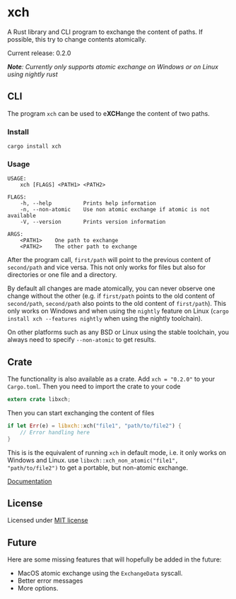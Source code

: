 # xch

A Rust library and CLI program to exchange the content of paths. If possible, this try
to change contents atomically.

Current release: 0.2.0

***Note**: Currently only supports atomic exchange on Windows or on Linux using nightly rust*

## CLI

The program `xch` can be used to e**XCH**ange the content of two paths. 

### Install
`cargo install xch`

### Usage
```
USAGE:
    xch [FLAGS] <PATH1> <PATH2>

FLAGS:
    -h, --help          Prints help information
    -n, --non-atomic    Use non atomic exchange if atomic is not available
    -V, --version       Prints version information

ARGS:
    <PATH1>    One path to exchange
    <PATH2>    The other path to exchange

```

After the program call, `first/path` will point to the previous content of `second/path` and vice versa. 
This not only works for files but also for directories or one file and a directory.

By default all changes are made atomically, you can never observe one change without the other (e.g. 
if `first/path` points to the old content of `second/path`, `second/path` also points to the
old content of `first/path`). This only works on Windows and when using the `nightly` feature 
on Linux (`cargo install xch --features nightly` when using the nightly toolchain).

On other platforms such as any BSD or Linux using the stable toolchain, you always need to specify
`--non-atomic` to get results.

## Crate

The functionality is also available as a crate. Add `xch = "0.2.0"` to your `Cargo.toml`.
Then you need to import the crate to your code
```Rust
extern crate libxch;
```
Then you can start exchanging the content of files
```Rust
if let Err(e) = libxch::xch("file1", "path/to/file2") {
    // Error handling here
}
```
This is is the equivalent of running `xch` in default mode, i.e. it only works on Windows and Linux.
use `libxch::xch_non_atomic("file1", "path/to/file2")` to get a portable, but non-atomic exchange.

[Documentation](https://docs.rs/xch)

## License

Licensed under [MIT license](./LICENSE)

## Future

Here are some missing features that will hopefully be added in the future:
- MacOS atomic exchange using the `ExchangeData` syscall.
- Better error messages
- More options.
